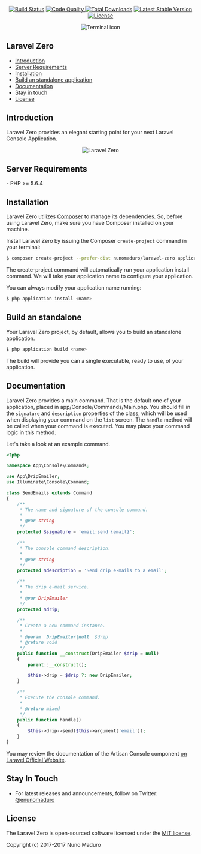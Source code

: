 <p align="center">
  <a href="https://travis-ci.org/nunomaduro/laravel-zero"><img src="https://travis-ci.org/nunomaduro/laravel-zero.svg?branch=stable" alt="Build Status"></a>
  <a href="https://scrutinizer-ci.com/g/nunomaduro/laravel-zero/?branch=stable"><img src="https://scrutinizer-ci.com/g/nunomaduro/laravel-zero/badges/quality-score.png?b=stable" alt="Code Quality" />
  <a href="https://packagist.org/packages/nunomaduro/laravel-zero"><img src="https://poser.pugx.org/nunomaduro/laravel-zero/d/total.svg" alt="Total Downloads"></a>
  <a href="https://packagist.org/packages/nunomaduro/laravel-zero"><img src="https://poser.pugx.org/nunomaduro/laravel-zero/v/stable.svg" alt="Latest Stable Version"></a>
  <a href="https://packagist.org/packages/nunomaduro/laravel-zero"><img src="https://poser.pugx.org/nunomaduro/laravel-zero/license.svg" alt="License"></a>
</p>

<p align="center">
    <img title="Terminal icon" src="https://raw.githubusercontent.com/nunomaduro/laravel-zero/stable/docs/logo.png" />
</p>

## Laravel Zero

- [Introduction](#introduction)
- [Server Requirements](#server-requirements)
- [Installation](#installation)
- [Build an standalone application](#build-an-standalone)
- [Documentation](#documentation)
- [Stay in touch](#stay-in-touch)
- [License](#license)

<a name="introduction"></a>
## Introduction

Laravel Zero provides an elegant starting point for your next Laravel Console Application. 

<p align="center">
    <img src="http://i.imgur.com/MSfhukT.png" alt="Laravel Zero" />
</p>

<a name="server-requirements"></a>
## Server Requirements

<div class="content-list" markdown="1">
- PHP >= 5.6.4
</div>

<a name="installation"></a>
## Installation

Laravel Zero utilizes [Composer](https://getcomposer.org) to manage its dependencies. So, before using Laravel Zero, make sure you have Composer installed on your machine.

Install Laravel Zero by issuing the Composer `create-project` command in your terminal:

```sh
$ composer create-project --prefer-dist nunomaduro/laravel-zero application
```

The create-project command will automatically run your application install command. We will take your application name to configure your application.

You can always modify your application name running:

```sh
$ php application install <name>
```

<a name="build-an-standalone"></a>
## Build an standalone

Your Laravel Zero project, by default, allows you to build an standalone application.

```sh
$ php application build <name>
```

The build will provide you can a single executable, ready to use, of your application.

<a name="documentation"></a>
## Documentation

Laravel Zero provides a main command. That is the default one of your application, placed in app/Console/Commands/Main.php. You should fill in the `signature` and `description` properties of the class, which will be used when displaying your command on the `list` screen. The `handle` method will be called when your command is executed. You may place your command logic in this method.

Let's take a look at an example command.

```php
<?php

namespace App\Console\Commands;

use App\DripEmailer;
use Illuminate\Console\Command;

class SendEmails extends Command
{
    /**
     * The name and signature of the console command.
     *
     * @var string
     */
    protected $signature = 'email:send {email}';

    /**
     * The console command description.
     *
     * @var string
     */
    protected $description = 'Send drip e-mails to a email';

    /**
     * The drip e-mail service.
     *
     * @var DripEmailer
     */
    protected $drip;

    /**
     * Create a new command instance.
     *
     * @param  DripEmailer|null  $drip
     * @return void
     */
    public function __construct(DripEmailer $drip = null)
    {
        parent::__construct();

        $this->drip = $drip ?: new DripEmailer;
    }

    /**
     * Execute the console command.
     *
     * @return mixed
     */
    public function handle()
    {
        $this->drip->send($this->argument('email'));
    }
}
```

You may review the documentation of the Artisan Console component [on Laravel Official Website](https://laravel.com/docs/5.4/artisan).

<a name="stay-in-touch"></a>
## Stay In Touch

- For latest releases and announcements, follow on Twitter: [@enunomaduro](https://twitter.com/enunomaduro)

<a name="license"></a>
## License

The Laravel Zero is open-sourced software licensed under the [MIT license](http://opensource.org/licenses/MIT).

Copyright (c) 2017-2017 Nuno Maduro